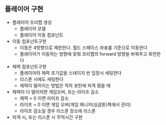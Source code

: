 ## 플레이어 구현
- 플레이어 프리팹 생성
  - 플레이어 모델
  - 플레이어 이동 컴포넌트
- 이동 컴포넌트구현
  - 이동은 4방향으로 제한한다. 월드 스페이스 좌표를 기준으로 이동한다
  - 플레이어가 이동하는 방향에 맞춰 프리팹의 forward 방향을 바꿔주고 회전한다
- 체력 컴포넌트구현
  - 플레이어의 체력 초기값을 스테이지 씬 입장시 세팅한다
  - 리스폰 시에도 세팅한다
  - 체력이 떨어지는 방법은 적의 포탄에 피격 됐을 때
- 체력이 다 떨어지면 게임오버, 또는 라이프 감소
  - 체력 = 0 이면 라이프 감소
  - 라이프 = 0 이면 게임 오버(게임 매니저(싱글톤)쪽에서 관리)
  - 라이프 감소일 경우 리스폰 장소에 리스폰
- 피격 시, 또는 리스폰 시 무적시간 구현